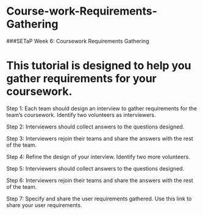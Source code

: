 # Course-work-Requirements-Gathering
###SETaP Week 6: Coursework Requirements Gathering

<h1>This tutorial is designed to help you gather requirements for your coursework.</h1> 

					
<p>Step 1: Each team should design an interview to gather requirements for the team’s  coursework. Identify two volunteers as interviewers.</p>
					
<p>Step 2: Interviewers should collect answers to the questions designed.</p>		
<p>Step 3: Interviewers rejoin their teams and share the answers with the rest of the team.</p>
	
<p>Step 4: Refine the design of your interview. Identify two more volunteers.</p>

<p>Step 5: Interviewers should collect answers to the questions designed.</p>

<p>Step 6: Interviewers rejoin their teams and share the answers with the rest of the team.</p>

<p>Step 7: Specify and share the user requirements gathered. Use this link to share your user requirements.</p>

		 					

